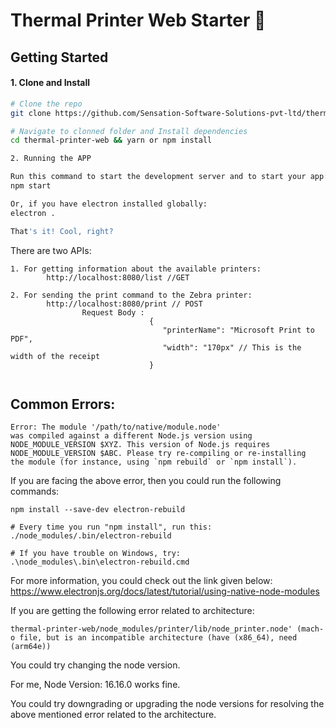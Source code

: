 # Thermal Printer Web Starter 🚀

## Getting Started

#### 1. Clone and Install

```bash
# Clone the repo
git clone https://github.com/Sensation-Software-Solutions-pvt-ltd/thermal-printer-web.git

# Navigate to clonned folder and Install dependencies
cd thermal-printer-web && yarn or npm install

2. Running the APP

Run this command to start the development server and to start your app:
npm start

Or, if you have electron installed globally:
electron .

That's it! Cool, right?

```
There are two APIs:

```
1. For getting information about the available printers:
        http://localhost:8080/list //GET
    
2. For sending the print command to the Zebra printer:
        http://localhost:8080/print // POST
                Request Body :
                               {
                                  "printerName": "Microsoft Print to PDF",
                                  "width": "170px" // This is the width of the receipt
                               }


```

## Common Errors:

```
Error: The module '/path/to/native/module.node'
was compiled against a different Node.js version using
NODE_MODULE_VERSION $XYZ. This version of Node.js requires
NODE_MODULE_VERSION $ABC. Please try re-compiling or re-installing
the module (for instance, using `npm rebuild` or `npm install`).
```
If you are facing the above error, then you could run the following commands:

```
npm install --save-dev electron-rebuild

# Every time you run "npm install", run this:
./node_modules/.bin/electron-rebuild

# If you have trouble on Windows, try:
.\node_modules\.bin\electron-rebuild.cmd

```
For more information, you could check out the link given below:
https://www.electronjs.org/docs/latest/tutorial/using-native-node-modules


If you are getting the following error related to architecture:

```
thermal-printer-web/node_modules/printer/lib/node_printer.node' (mach-o file, but is an incompatible architecture (have (x86_64), need (arm64e))

```

You could try changing the node version.

For me, Node Version: 16.16.0 works fine.

You could try downgrading or upgrading the node versions for resolving the above mentioned error related to the architecture.